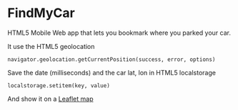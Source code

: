 FindMyCar
=========

HTML5 Mobile Web app that lets you bookmark where you parked your car.

It use the HTML5 geolocation

```
navigator.geolocation.getCurrentPosition(success, error, options)
```

Save the date (milliseconds) and the car lat, lon in HTML5 localstorage 

```
localstorage.setitem(key, value)
```
And show it on a [Leaflet map](http://leafletjs.com/)